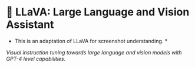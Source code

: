 # 🌋 LLaVA: Large Language and Vision Assistant

* This is an adaptation of LLaVA for screenshot understanding. *

*Visual instruction tuning towards large language and vision models with GPT-4 level capabilities.*
